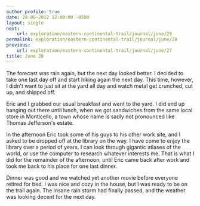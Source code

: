 ```yaml
---
author_profile: true
date: 28-06-2012 12:00:00 -0500
layout: single
next:
    url: exploration/eastern-continental-trail/journal/june/29
permalink: exploration/eastern-continental-trail/journal/june/28
previous:
    url: exploration/eastern-continental-trail/journal/june/27
title: June 28
---
```

The forecast was rain again, but the next day looked better. I decided to take one last day off and start hiking again the next day. This time, however, I didn't want to just sit at the yard all day and watch metal get crunched, cut up, and shipped off.

Eric and I grabbed our usual breakfast and went to the yard. I did end up hanging out there until lunch, when we got sandwiches from the same local store in Monticello, a town whose name is sadly not pronounced like Thomas Jefferson's estate.

In the afternoon Eric took some of his guys to his other work site, and I asked to be dropped off at the library on the way. I have come to enjoy the library over a period of years. I can look through gigantic atlases of the world, or use the computer to research whatever interests me. That is what I did for the remainder of the afternoon, until Eric came back after work and took me back to his place for one last dinner.

Dinner was good and we watched yet another movie before everyone retired for bed. I was nice and cozy in the house, but I was ready to be on the trail again. The insane rain storm had finally passed, and the weather was looking decent for the next day.